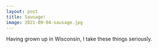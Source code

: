 ```yaml
---
layout: post
title: Sausage!
image: 2021-09-04-sausage.jpg
---
```


Having grown up in Wisconsin, I take these things seriously.





